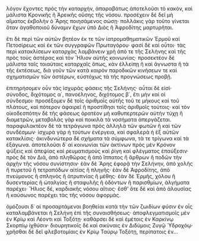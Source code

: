 λόγον ἔχοντες πρὸς τὴν καταρχήν, ἀπαραβάτως ἀποτελοῦσι τὸ κακόν, καὶ μάλιστα Κρονικῆς ἢ Ἀρεικῆς οὔσης τῆς νόσου. προσέχειν δὲ δεῖ μὴ αἵματος ἐκβολὴν ὁ Ἄρης ποιησάμενος σώσῃ· πολλάκις γὰρ τοῦτο γίνεται ὅταν ἀγαθοποιοῦ δύναμιν ἔχων ὑπὸ Διὸς ἢ Ἀφροδίτης μαρτυρῆται.

ἔτι δὲ περὶ τῶν αὐτῶν βητέον ἐκ τε τῶν ἰατρομαθηματικῶν Ἑρμοῦ καὶ Πετοσίρεως καὶ ἐκ τῶν συγγραφῶν Πρωταγόρου· φασὶ δὲ καὶ οὗτοι· τὰς περὶ κατακλίσεων καταρχὰς λαμβάνειν χρὴ ἀπὸ τε τῆς Σελήνης καὶ τῆς πρὸς τοὺς ἀστέρας καὶ τὸν Ἥλιον αὐτῆς κοινωνίας· προσεκτέον δὲ μάλιστα ταῖς τοιαύταις καταρχαῖς ὅπως, κἀν ἐλλείπῃ ἢ καὶ ἄγνωστα ἢ τὰ τῆς ἐκτέσεως, διὰ γοῦν τῶν κατὰ καιρὸν παροδικῶν κινήσεων τε καὶ σχηματισμῶν τῶν ἀστέρων, εὐστόχως τὰ τῆς προγνώσεως προβῇ.

ἐπιτηρήσομεν οὖν τὰς ἰσχυρὰς φάσεις τῆς Σελήνης· αὗται δὲ εἰσὶ· σύνοδος, διχότομος α΄, πανοέληνος, διχότομος β΄, ἔτι μὴν καὶ οἱ σύνδεσμοι· προσέξομεν δὲ τοῖς ἀριθμοῖς αὐτῆς τοῦ τε μήκους καὶ τοῦ πλάτους, καὶ πότερον ἀφαιρεῖ ἢ προστίθησι τοῖς ἀριθμοῖς τούτοις· καὶ τὸν οἰκοδεσπότην δὲ τῆς φάσεως ὁρατέον μὴ καθυπερτερῶν αὐτὴν τύχῃ ἢ διαμετρῶν, μεταβολὰς γὰρ καὶ ποικιλὰ τὰ νοσήματα ἀπεργάζεται. παραφυλακτέον δὲ τὰ τετράγωνα πρὸς ἀλληλὰ τῶν φωτῶν ἢ καὶ τῶν συνδέσμων· ἰσχυρὰ γὰρ ἡ τούτων ἐνέργεια, καὶ σφαλερὰ ἡ ἐξ αὐτῶν κατακλίσις· ἀκινδυνώτερα δὲ σχήματα τὰ σύμφωνα, τὰ τε τρίγωνα καὶ τὰ ἐξάγωνα. ἀποτελοῦσι δ᾿ αἱ κοινωνίαι τῶν ἀκτίνων πρὸς μὲν Κρόνον ψύξεις καὶ ἀπεψίας καὶ ρευματισμοὺς καὶ ῥίγη καὶ φλέγματος ἐπαύξεσιν· πρὸς δὲ τὸν Διά, ἀπὸ πληθῶρας ἢ ἀπὸ ἵππατος ἢ ἄρθρων ἢ ποδῶν τὴν ἀρχὴν τῆς νόσου συνίστησιν· ἐὰν δὲ Ἄρης ἐφορᾷ τὴν Σελήνην, ἀπὸ χολῆς ἢ πυρετοῦ ἢ τετραπόδων αἰτίας ἢ πληγῆς· ἐὰν δὲ Ἀφροδίτης, ἀπὸ πνεύμονος ἢ σπληνὸς ἢ ἀτρυπνίας ἢ μέθης· ἐὰν δὲ Ἑρμῆς, χόλου ἢ δυσεντερίας ἢ ὠταλγίας ἢ σταφυλῆς ἢ ὀδόντων ἢ παρισθμίων, ἀλγήματα παρέχει· Ἥλιος δέ, καρδιακῆς νόσου αἴτιος· ἔσθ' ὅτε δὲ καὶ ἀπὸ ἀλουσίας ἢ καύσωνος παρέχει τὰς τῆς νόσου ἀφορμάς.

ὁμόζουσι δ᾿ αἱ προσαρτάμεναι βοηθείαι κατὰ τὴν τῶν ζωιδίων φύσιν ἐν οἷς καταλαμβάνεται ἡ Σελήνη ἐπὶ τῆς συναισθήσεως· ἀποφλεγματισμοῖς μὲν ἐν Κρίῳ καὶ Λέοντι καὶ Τοξότῃ· καθάρσει δὲ καὶ ἐμέτοις ἐν Καρκίνῳ Σκορπίῳ ἰχθύσιν· διουρητικοῖς δὲ καὶ σικύναις ἐν Διδύμοις Ζυγῷ Ὑδροχόῳ· χρῆσθαι δὲ δεῖ φλεβοτομίαις ἐν Κρίῳ Ταύρῳ Τοξότῃ, περίπατοις ἐν...